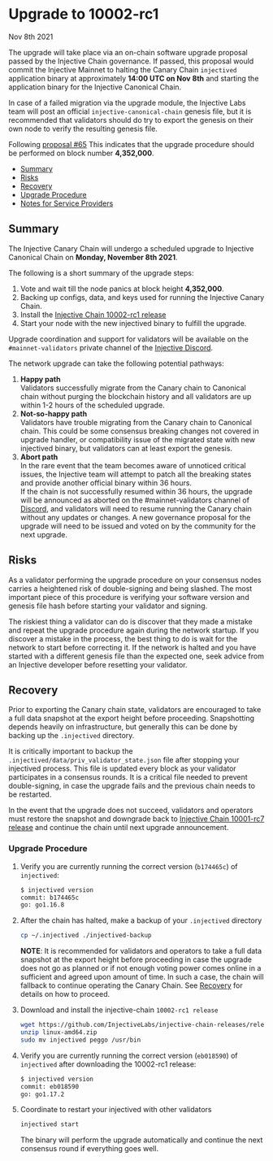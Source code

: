# Upgrade to 10002-rc1

Nov 8th 2021

The upgrade will take place via an on-chain software upgrade proposal passed by the Injective Chain governance. If passed, this proposal would commit the Injective Mainnet to halting the Canary Chain `injectived` application binary at approximately **14:00 UTC on Nov 8th** and starting the application binary for the Injective Canonical Chain.

In case of a failed migration via the upgrade module, the Injective Labs team will post an official `injective-canonical-chain` genesis file, but it is recommended that validators should do try to export the genesis on their own node to verify the resulting genesis file.

Following [proposal #65](https://hub.injective.network/proposals/65) This indicates that the upgrade procedure should be performed on block number **4,352,000**.

* [Summary](canonical-10002-rc1.md#summary)
* [Risks](canonical-10002-rc1.md#risks)
* [Recovery](canonical-10002-rc1.md#recovery)
* [Upgrade Procedure](canonical-10002-rc1.md#upgrade-procedure)
* [Notes for Service Providers](canonical-10002-rc1.md#notes-for-DEX-relayer-providers)

## Summary

The Injective Canary Chain will undergo a scheduled upgrade to Injective Canonical Chain on **Monday, November 8th 2021**.

The following is a short summary of the upgrade steps:

1. Vote and wait till the node panics at block height **4,352,000**.
2. Backing up configs, data, and keys used for running the Injective Canary Chain.
3. Install the [Injective Chain 10002-rc1 release](https://github.com/InjectiveLabs/injective-chain-releases/releases/tag/v1.1.0-1636178708)
4. Start your node with the new injectived binary to fulfill the upgrade.

Upgrade coordination and support for validators will be available on the `#mainnet-validators` private channel of the [Injective Discord](https://discord.gg/injective).

The network upgrade can take the following potential pathways:

1. **Happy path**\
   Validators successfully migrate from the Canary chain to Canonical chain without purging the blockchain history and all validators are up within 1-2 hours of the scheduled upgrade.
2. **Not-so-happy path**\
   Validators have trouble migrating from the Canary chain to Canonical chain. This could be some consensus breaking changes not covered in upgrade handler, or compatibility issue of the migrated state with new injectived binary, but validators can at least export the genesis.
3. **Abort path**\
   In the rare event that the team becomes aware of unnoticed critical issues, the Injective team will attempt to patch all the breaking states and provide another official binary within 36 hours.\
   If the chain is not successfully resumed within 36 hours, the upgrade will be announced as aborted on the #mainnet-validators channel of [Discord](https://discord.gg/injective), and validators will need to resume running the Canary chain without any updates or changes. A new governance proposal for the upgrade will need to be issued and voted on by the community for the next upgrade.

## Risks

As a validator performing the upgrade procedure on your consensus nodes carries a heightened risk of double-signing and being slashed. The most important piece of this procedure is verifying your software version and genesis file hash before starting your validator and signing.

The riskiest thing a validator can do is discover that they made a mistake and repeat the upgrade procedure again during the network startup. If you discover a mistake in the process, the best thing to do is wait for the network to start before correcting it. If the network is halted and you have started with a different genesis file than the expected one, seek advice from an Injective developer before resetting your validator.

## Recovery

Prior to exporting the Canary chain state, validators are encouraged to take a full data snapshot at the export height before proceeding. Snapshotting depends heavily on infrastructure, but generally this can be done by backing up the `.injectived` directory.

It is critically important to backup the `.injectived/data/priv_validator_state.json` file after stopping your injectived process. This file is updated every block as your validator participates in a consensus rounds. It is a critical file needed to prevent double-signing, in case the upgrade fails and the previous chain needs to be restarted.

In the event that the upgrade does not succeed, validators and operators must restore the snapshot and downgrade back to [Injective Chain 10001-rc7 release](https://github.com/InjectiveLabs/injective-chain-releases/releases/tag/v1.0.1-1635956190) and continue the chain until next upgrade announcement.

### Upgrade Procedure

1.  Verify you are currently running the correct version (`b174465c`) of `injectived`:

    ```bash
    $ injectived version
    commit: b174465c
    go: go1.16.8
    ```
2.  After the chain has halted, make a backup of your `.injectived` directory

    ```bash
    cp ~/.injectived ./injectived-backup
    ```

    **NOTE**: It is recommended for validators and operators to take a full data snapshot at the export height before proceeding in case the upgrade does not go as planned or if not enough voting power comes online in a sufficient and agreed upon amount of time. In such a case, the chain will fallback to continue operating the Canary Chain. See [Recovery](canonical-10002-rc1.md#recovery) for details on how to proceed.
3.  Download and install the injective-chain `10002-rc1 release`

    ```bash
    wget https://github.com/InjectiveLabs/injective-chain-releases/releases/download/v1.1.0-1636178708/linux-amd64.zip
    unzip linux-amd64.zip
    sudo mv injectived peggo /usr/bin
    ```
4.  Verify you are currently running the correct version (`eb018590`) of `injectived` after downloading the 10002-rc1 release:

    ```bash
    $ injectived version
    commit: eb018590
    go: go1.17.2
    ```
5.  Coordinate to restart your injectived with other validators

    ```bash
    injectived start
    ```

    The binary will perform the upgrade automatically and continue the next consensus round if everything goes well.
